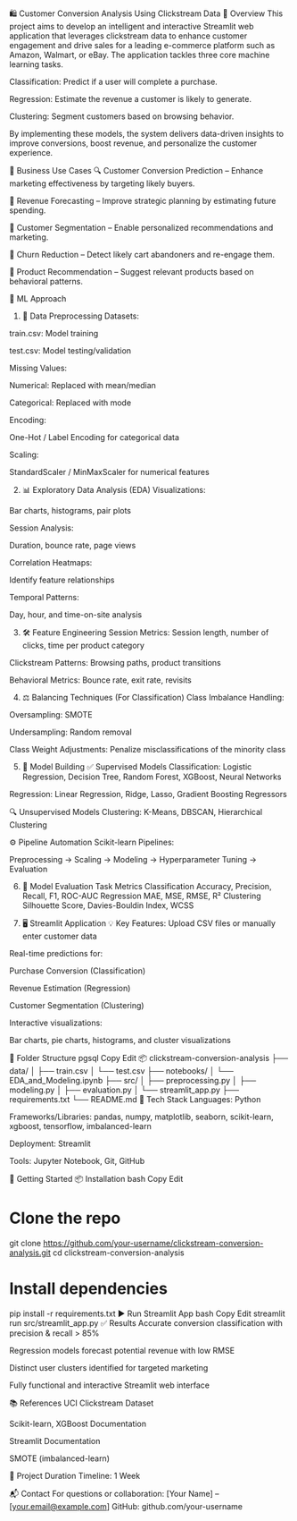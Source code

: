 🛍️ Customer Conversion Analysis Using Clickstream Data
📘 Overview
This project aims to develop an intelligent and interactive Streamlit web application that leverages clickstream data to enhance customer engagement and drive sales for a leading e-commerce platform such as Amazon, Walmart, or eBay.
The application tackles three core machine learning tasks.

Classification: Predict if a user will complete a purchase.

Regression: Estimate the revenue a customer is likely to generate.

Clustering: Segment customers based on browsing behavior.

By implementing these models, the system delivers data-driven insights to improve conversions, boost revenue, and personalize the customer experience.

🎯 Business Use Cases
🔍 Customer Conversion Prediction – Enhance marketing effectiveness by targeting likely buyers.

💸 Revenue Forecasting – Improve strategic planning by estimating future spending.

👥 Customer Segmentation – Enable personalized recommendations and marketing.

🔁 Churn Reduction – Detect likely cart abandoners and re-engage them.

🛒 Product Recommendation – Suggest relevant products based on behavioral patterns.

🧠 ML Approach
1. 🧼 Data Preprocessing
Datasets:

train.csv: Model training

test.csv: Model testing/validation

Missing Values:

Numerical: Replaced with mean/median

Categorical: Replaced with mode

Encoding:

One-Hot / Label Encoding for categorical data

Scaling:

StandardScaler / MinMaxScaler for numerical features

2. 📊 Exploratory Data Analysis (EDA)
Visualizations:

Bar charts, histograms, pair plots

Session Analysis:

Duration, bounce rate, page views

Correlation Heatmaps:

Identify feature relationships

Temporal Patterns:

Day, hour, and time-on-site analysis

3. 🛠️ Feature Engineering
Session Metrics: Session length, number of clicks, time per product category

Clickstream Patterns: Browsing paths, product transitions

Behavioral Metrics: Bounce rate, exit rate, revisits

4. ⚖️ Balancing Techniques (For Classification)
Class Imbalance Handling:

Oversampling: SMOTE

Undersampling: Random removal

Class Weight Adjustments: Penalize misclassifications of the minority class

5. 🤖 Model Building
✅ Supervised Models
Classification:
Logistic Regression, Decision Tree, Random Forest, XGBoost, Neural Networks

Regression:
Linear Regression, Ridge, Lasso, Gradient Boosting Regressors

🔍 Unsupervised Models
Clustering:
K-Means, DBSCAN, Hierarchical Clustering

⚙️ Pipeline Automation
Scikit-learn Pipelines:

Preprocessing → Scaling → Modeling → Hyperparameter Tuning → Evaluation

6. 📏 Model Evaluation
Task	Metrics
Classification	Accuracy, Precision, Recall, F1, ROC-AUC
Regression	MAE, MSE, RMSE, R²
Clustering	Silhouette Score, Davies-Bouldin Index, WCSS

7. 🖥️ Streamlit Application
💡 Key Features:
Upload CSV files or manually enter customer data

Real-time predictions for:

Purchase Conversion (Classification)

Revenue Estimation (Regression)

Customer Segmentation (Clustering)

Interactive visualizations:

Bar charts, pie charts, histograms, and cluster visualizations

📂 Folder Structure
pgsql
Copy
Edit
📦 clickstream-conversion-analysis
├── data/
│   ├── train.csv
│   └── test.csv
├── notebooks/
│   └── EDA_and_Modeling.ipynb
├── src/
│   ├── preprocessing.py
│   ├── modeling.py
│   ├── evaluation.py
│   └── streamlit_app.py
├── requirements.txt
└── README.md
🔧 Tech Stack
Languages: Python

Frameworks/Libraries:
pandas, numpy, matplotlib, seaborn, scikit-learn, xgboost, tensorflow, imbalanced-learn

Deployment: Streamlit

Tools: Jupyter Notebook, Git, GitHub

🚀 Getting Started
📦 Installation
bash
Copy
Edit
# Clone the repo
git clone https://github.com/your-username/clickstream-conversion-analysis.git
cd clickstream-conversion-analysis

# Install dependencies
pip install -r requirements.txt
▶️ Run Streamlit App
bash
Copy
Edit
streamlit run src/streamlit_app.py
✅ Results
Accurate conversion classification with precision & recall > 85%

Regression models forecast potential revenue with low RMSE

Distinct user clusters identified for targeted marketing

Fully functional and interactive Streamlit web interface

📚 References
UCI Clickstream Dataset

Scikit-learn, XGBoost Documentation

Streamlit Documentation

SMOTE (imbalanced-learn)

📅 Project Duration
Timeline: 1 Week

📬 Contact
For questions or collaboration:
[Your Name] – [your.email@example.com]
GitHub: github.com/your-username

